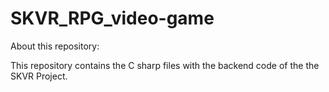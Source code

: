 # SKVR_RPG_video-game

About this repository:

This repository contains the C sharp files with the backend code of the the SKVR Project. 
